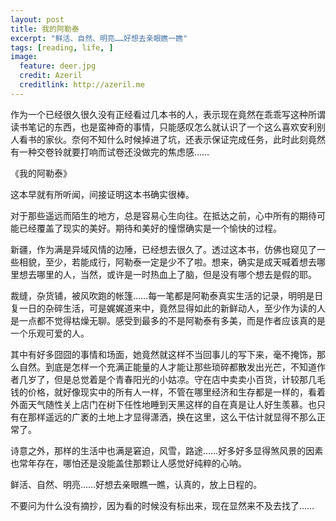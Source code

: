 ```yaml
---
layout: post
title: 我的阿勒泰
excerpt: "鲜活、自然、明亮……好想去亲眼瞧一瞧"
tags: [reading, life, ]
image:
  feature: deer.jpg
  credit: Azeril
  creditlink: http://azeril.me
---
```


作为一个已经很久很久没有正经看过几本书的人，表示现在竟然在乖乖写这种所谓读书笔记的东西，也是蛮神奇的事情，只能感叹怎么就认识了一个这么喜欢安利别人看书的家伙。奈何不知什么时候掉进了坑，还表示保证完成任务，此时此刻竟然有一种交卷铃就要打响而试卷还没做完的焦虑感……《我的阿勒泰》
这本早就有所听闻，间接证明这本书确实很棒。

对于那些遥远而陌生的地方，总是容易心生向往。在抵达之前，心中所有的期待可能已经覆盖了现实的美好。期待和美好的憧憬确实是一个愉快的过程。

新疆，作为满是异域风情的边陲，已经想去很久了。透过这本书，仿佛也窥见了一些相貌，至少，若能成行，阿勒泰一定是少不了啦。想来，确实是成天喊着想去哪里想去哪里的人，当然，或许是一时热血上了脑，但是没有哪个想去是假的耶。

裁缝，杂货铺，被风吹跑的帐篷……每一笔都是阿勒泰真实生活的记录，明明是日复一日的杂碎生活，可是娓娓道来中，竟然显得如此的新鲜动人，至少作为读的人是一点都不觉得枯燥无聊。感受到最多的不是阿勒泰有多美，而是作者应该真的是一个乐观可爱的人。

其中有好多囧囧的事情和场面，她竟然就这样不当回事儿的写下来，毫不掩饰，那么自然。到底是怎样一个充满正能量的人才能让那些琐碎都散发出光芒，不知道作者几岁了，但是总觉着是个青春阳光的小姑凉。守在店中卖卖小百货，计较那几毛钱的价格，就好像现实中的所有人一样，不管在哪里经济和生存都是一样的，看着外面天气随性关上店门在树下任性地睡到天黑这样的自在真是让人好生羡慕。也只有在那样遥远的广袤的土地上才显得潇洒，换在这里，这么干估计就显得不那么正常了。

诗意之外，那样的生活中也满是窘迫，风雪，路途……好多好多显得煞风景的因素也常年存在，哪怕还是没能盖住那颗让人感觉好纯粹的心呐。

鲜活、自然、明亮……好想去亲眼瞧一瞧，认真的，放上日程的。
不要问为什么没有摘抄，因为看的时候没有标出来，现在显然来不及去找了……